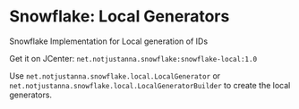 # Snowflake: Local Generators
Snowflake Implementation for Local generation of IDs

Get it on JCenter: `net.notjustanna.snowflake:snowflake-local:1.0`

Use `net.notjustanna.snowflake.local.LocalGenerator` or `net.notjustanna.snowflake.local.LocalGeneratorBuilder` to create the local generators.
